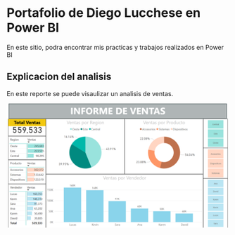 # Portafolio de Diego Lucchese en Power BI

En este sitio, podra encontrar mis practicas y trabajos realizados en Power BI

## Explicacion del analisis

En este reporte se puede visaulizar un analisis de ventas.

![alt text](image.png)
